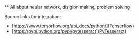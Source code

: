 ** All about neular network, disigion making, problem solving

Source links for integration:
- [https://www.tensorflow.org/api_docs/python/](Tenserflow)
- [https://pypi.python.org/pypi/pytesseract](PyTesseract)
